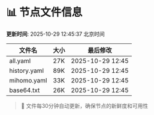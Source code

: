 # 📊 节点文件信息

**更新时间**: 2025-10-29 12:45:37 北京时间

| 文件名 | 大小 | 最后修改 |
|--------|------|----------|
| all.yaml | 27K | 2025-10-29 12:45 |
| history.yaml | 89K | 2025-10-29 12:45 |
| mihomo.yaml | 33K | 2025-10-29 12:45 |
| base64.txt | 26K | 2025-10-29 12:45 |

> 🔄 文件每30分钟自动更新，确保节点的新鲜度和可用性
